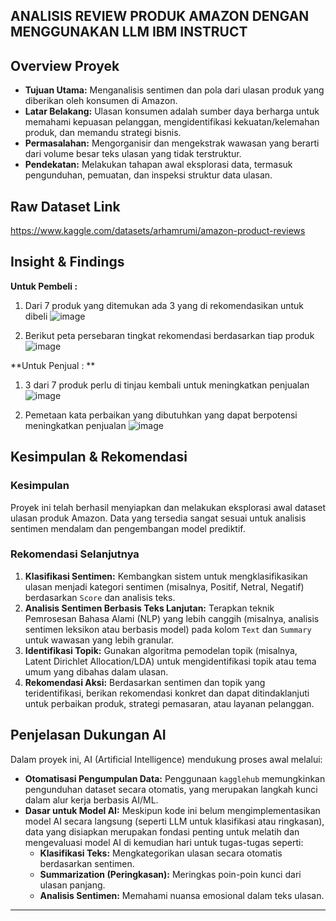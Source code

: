 ## ANALISIS REVIEW PRODUK AMAZON DENGAN MENGGUNAKAN LLM IBM INSTRUCT
## Overview Proyek

* **Tujuan Utama:** Menganalisis sentimen dan pola dari ulasan produk yang diberikan oleh konsumen di Amazon.
* **Latar Belakang:** Ulasan konsumen adalah sumber daya berharga untuk memahami kepuasan pelanggan, mengidentifikasi kekuatan/kelemahan produk, dan memandu strategi bisnis.
* **Permasalahan:** Mengorganisir dan mengekstrak wawasan yang berarti dari volume besar teks ulasan yang tidak terstruktur.
* **Pendekatan:** Melakukan tahapan awal eksplorasi data, termasuk pengunduhan, pemuatan, dan inspeksi struktur data ulasan.

## Raw Dataset Link
https://www.kaggle.com/datasets/arhamrumi/amazon-product-reviews

## Insight & Findings 
**Untuk Pembeli :**
1. Dari 7 produk yang ditemukan ada 3 yang di  rekomendasikan untuk dibeli
   ![image](https://github.com/user-attachments/assets/5169791f-6283-4f07-a5f7-4ffca780f177)

2. Berikut peta persebaran tingkat rekomendasi berdasarkan tiap produk
  ![image](https://github.com/user-attachments/assets/e8ac2ab9-bf3c-48b9-89be-97c7d3b4246d)
   
**Untuk Penjual : **
  1. 3 dari 7 produk perlu di tinjau kembali untuk meningkatkan penjualan
    ![image](https://github.com/user-attachments/assets/2308a689-3984-4435-8ff7-3a61915f48af)

  2. Pemetaan kata perbaikan yang dibutuhkan yang dapat berpotensi meningkatkan penjualan
    ![image](https://github.com/user-attachments/assets/379de9d7-aaab-464d-80f9-4bbce32fdb4f)


## Kesimpulan & Rekomendasi

### Kesimpulan

Proyek ini telah berhasil menyiapkan dan melakukan eksplorasi awal dataset ulasan produk Amazon. Data yang tersedia sangat sesuai untuk analisis sentimen mendalam dan pengembangan model prediktif.

### Rekomendasi Selanjutnya

1.  **Klasifikasi Sentimen:** Kembangkan sistem untuk mengklasifikasikan ulasan menjadi kategori sentimen (misalnya, Positif, Netral, Negatif) berdasarkan `Score` dan analisis teks.
2.  **Analisis Sentimen Berbasis Teks Lanjutan:** Terapkan teknik Pemrosesan Bahasa Alami (NLP) yang lebih canggih (misalnya, analisis sentimen leksikon atau berbasis model) pada kolom `Text` dan `Summary` untuk wawasan yang lebih granular.
3.  **Identifikasi Topik:** Gunakan algoritma pemodelan topik (misalnya, Latent Dirichlet Allocation/LDA) untuk mengidentifikasi topik atau tema umum yang dibahas dalam ulasan.
4.  **Rekomendasi Aksi:** Berdasarkan sentimen dan topik yang teridentifikasi, berikan rekomendasi konkret dan dapat ditindaklanjuti untuk perbaikan produk, strategi pemasaran, atau layanan pelanggan.

## Penjelasan Dukungan AI

Dalam proyek ini, AI (Artificial Intelligence) mendukung proses awal melalui:

* **Otomatisasi Pengumpulan Data:** Penggunaan `kagglehub` memungkinkan pengunduhan dataset secara otomatis, yang merupakan langkah kunci dalam alur kerja berbasis AI/ML.
* **Dasar untuk Model AI:** Meskipun kode ini belum mengimplementasikan model AI secara langsung (seperti LLM untuk klasifikasi atau ringkasan), data yang disiapkan merupakan fondasi penting untuk melatih dan mengevaluasi model AI di kemudian hari untuk tugas-tugas seperti:
    * **Klasifikasi Teks:** Mengkategorikan ulasan secara otomatis berdasarkan sentimen.
    * **Summarization (Peringkasan):** Meringkas poin-poin kunci dari ulasan panjang.
    * **Analisis Sentimen:** Memahami nuansa emosional dalam teks ulasan.

---
